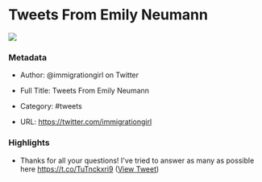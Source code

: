 # Tweets From Emily Neumann

![](https://pbs.twimg.com/profile_images/1121448710624415745/zPACWSv4.png)

### Metadata

- Author: @immigrationgirl on Twitter
- Full Title: Tweets From Emily Neumann
- Category: #tweets


- URL: https://twitter.com/immigrationgirl

### Highlights

- Thanks for all your questions! I've tried to answer as many as possible here https://t.co/TuTnckxri9 ([View Tweet](https://twitter.com/search?q=Thanks%20for%20all%20your%20questions%21%20I%27ve%20tried%20to%20answer%20as%20many%20as%20possible%20here%20https%3A//t.co/TuTnckxri9%20%28from%3A%40immigrationgirl%29))
